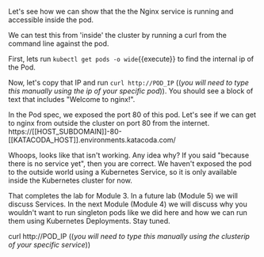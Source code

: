 Let's see how we can show that the the Nginx service is running and accessible inside the pod. 

We can test this from 'inside' the cluster by running a curl from the command line against the pod.

First, lets run `kubectl get pods -o wide`{{execute}} to find the internal ip of the Pod.

Now, let's copy that IP and run `curl http://POD_IP` ((*you will need to type this manually using the ip of your specific pod*)). You should see a block of text that includes "Welcome to nginx!".

In the Pod spec, we exposed the port 80 of this pod. Let's see if we can get to nginx from outside the cluster on port 80 from the internet. https://[[HOST_SUBDOMAIN]]-80-[[KATACODA_HOST]].environments.katacoda.com/

Whoops, looks like that isn't working. Any idea why? If you said "because there is no service yet", then you are correct. We haven't exposed the pod to the outside world using a Kubernetes Service, so it is only available inside the Kubernetes cluster for now.

That completes the lab for Module 3. In a future lab (Module 5) we will discuss Services. In the next Module (Module 4) we will discuss why you wouldn't want to run singleton pods like we did here and how we can run them using Kubernetes Deployments. Stay tuned.

curl http://POD_IP ((*you will need to type this manually using the clusterip of your specific service*))